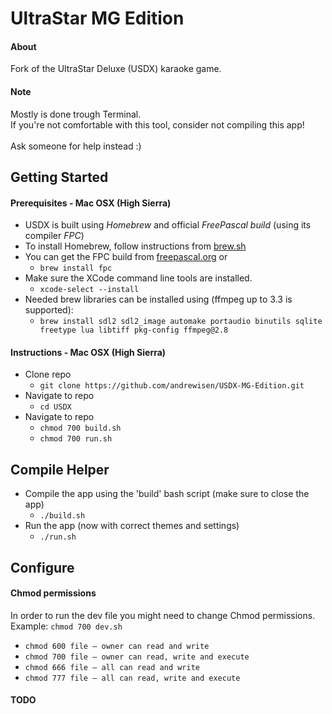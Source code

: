 # UltraStar MG Edition
#### About
Fork of the UltraStar Deluxe (USDX) karaoke game.<br>
#### Note
Mostly is done trough Terminal.<br>
If you're not comfortable with this tool, consider not compiling this app!<br><br>
Ask someone for help instead :)

## Getting Started

#### Prerequisites - Mac OSX (High Sierra)
- USDX is built using _Homebrew_ and official _FreePascal build_ (using its compiler _FPC_)
- To install Homebrew, follow instructions from [brew.sh](http://brew.sh)
- You can get the FPC build from [freepascal.org](http://www.freepascal.org/down/i386/macosx.var) or
  * `brew install fpc`
- Make sure the XCode command line tools are installed.
  * `xcode-select --install`
- Needed brew libraries can be installed using (ffmpeg up to 3.3 is supported):
  * `brew install sdl2 sdl2_image automake portaudio binutils sqlite freetype lua libtiff pkg-config ffmpeg@2.8` 

#### Instructions - Mac OSX (High Sierra)
- Clone repo
  * `git clone https://github.com/andrewisen/USDX-MG-Edition.git`
- Navigate to repo
  * `cd USDX`
- Navigate to repo
  * `chmod 700 build.sh`
  * `chmod 700 run.sh`

## Compile Helper

- Compile the app using the 'build' bash script (make sure to close the app)
  * `./build.sh`
- Run the app (now with correct themes and settings)
  * `./run.sh`

## Configure

#### Chmod permissions
In order to run the dev file you might need to change Chmod permissions.<br>
Example: `chmod 700 dev.sh`

* `chmod 600 file – owner can read and write`
* `chmod 700 file – owner can read, write and execute`
* `chmod 666 file – all can read and write`
* `chmod 777 file – all can read, write and execute`

#### TODO


